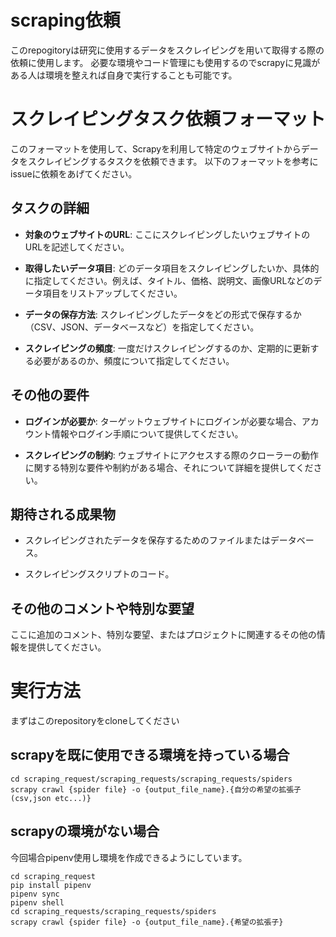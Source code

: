 # scraping依頼
このrepogitoryは研究に使用するデータをスクレイピングを用いて取得する際の依頼に使用します。
必要な環境やコード管理にも使用するのでscrapyに見識がある人は環境を整えれば自身で実行することも可能です。

# スクレイピングタスク依頼フォーマット

このフォーマットを使用して、Scrapyを利用して特定のウェブサイトからデータをスクレイピングするタスクを依頼できます。
以下のフォーマットを参考にissueに依頼をあげてください。

## タスクの詳細

- **対象のウェブサイトのURL**: ここにスクレイピングしたいウェブサイトのURLを記述してください。

- **取得したいデータ項目**: どのデータ項目をスクレイピングしたいか、具体的に指定してください。例えば、タイトル、価格、説明文、画像URLなどのデータ項目をリストアップしてください。

- **データの保存方法**: スクレイピングしたデータをどの形式で保存するか（CSV、JSON、データベースなど）を指定してください。

- **スクレイピングの頻度**: 一度だけスクレイピングするのか、定期的に更新する必要があるのか、頻度について指定してください。

## その他の要件

- **ログインが必要か**: ターゲットウェブサイトにログインが必要な場合、アカウント情報やログイン手順について提供してください。

- **スクレイピングの制約**: ウェブサイトにアクセスする際のクローラーの動作に関する特別な要件や制約がある場合、それについて詳細を提供してください。

## 期待される成果物

- スクレイピングされたデータを保存するためのファイルまたはデータベース。

- スクレイピングスクリプトのコード。

## その他のコメントや特別な要望

ここに追加のコメント、特別な要望、またはプロジェクトに関連するその他の情報を提供してください。

# 実行方法
まずはこのrepositoryをcloneしてください
## scrapyを既に使用できる環境を持っている場合
```
cd scraping_request/scraping_requests/scraping_requests/spiders
scrapy crawl {spider file} -o {output_file_name}.{自分の希望の拡張子(csv,json etc...)}
```

## scrapyの環境がない場合
今回場合pipenv使用し環境を作成できるようにしています。
```
cd scraping_request
pip install pipenv
pipenv sync
pipenv shell
cd scraping_requests/scraping_requests/spiders
scrapy crawl {spider file} -o {output_file_name}.{希望の拡張子}
```
